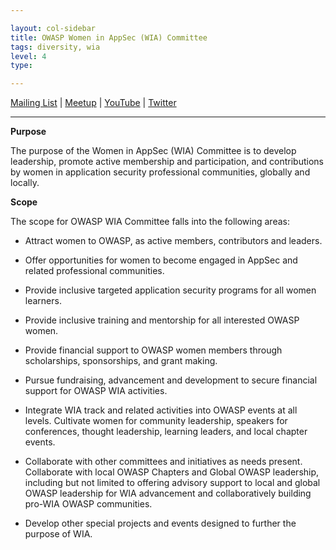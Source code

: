 ```yaml
---

layout: col-sidebar
title: OWASP Women in AppSec (WIA) Committee
tags: diversity, wia
level: 4
type: 

---
```


<!-- rebuild 1 -->
[Mailing List](https://groups.google.com/a/owasp.org/forum/?hl=en#!forum/wia-committee) | [Meetup](https://www.meetup.com/womeninappsec) | [YouTube](https://www.youtube.com/channel/UCNtmqb4TjrJlkr-ZND5tmYg) | [Twitter](https://twitter.com/OWASPWIA)

---

**Purpose**

The purpose of the Women in AppSec (WIA) Committee is to develop leadership, promote active membership and participation, and contributions by women in application security professional communities, globally and locally.


**Scope**

The scope for OWASP WIA Committee falls into the following areas:

+ Attract women to OWASP, as active members, contributors and leaders.

+ Offer opportunities for women to become engaged in AppSec and related professional communities.

+ Provide inclusive targeted application security programs for all women learners.

+ Provide inclusive training and mentorship for all interested OWASP women.

+ Provide financial support to OWASP women members through scholarships, sponsorships, and grant making.

+ Pursue fundraising, advancement and development to secure financial support for OWASP WIA activities.

+ Integrate WIA track and related activities into OWASP events at all levels.
Cultivate women for community leadership, speakers for conferences, thought leadership, learning leaders, and local chapter events.

+ Collaborate with other committees and initiatives as needs present.
Collaborate with local OWASP Chapters and Global OWASP leadership, including but not limited to offering advisory support to local and global OWASP leadership for WIA advancement and collaboratively building pro-WIA OWASP communities.

+ Develop other special projects and events designed to further the purpose of WIA.
